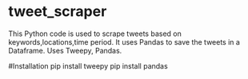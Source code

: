 # tweet_scraper
This Python code is used to scrape tweets based on keywords,locations,time period. It uses Pandas to save the tweets in a Dataframe.
Uses Tweepy, Pandas.


#Installation
pip install tweepy
pip install pandas
